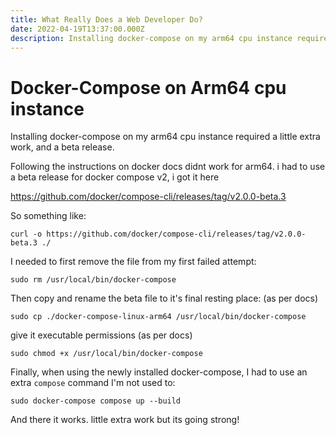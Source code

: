 ```yaml
---
title: What Really Does a Web Developer Do?
date: 2022-04-19T13:37:00.000Z
description: Installing docker-compose on my arm64 cpu instance required a little extra work, and a beta release.
---
```

# Docker-Compose on Arm64 cpu instance

Installing docker-compose on my arm64 cpu instance required a little extra work, and a beta release.

Following the instructions on docker docs didnt work for arm64. i had to use a beta release for docker compose v2, i got it here

https://github.com/docker/compose-cli/releases/tag/v2.0.0-beta.3

So something like:

`curl -o https://github.com/docker/compose-cli/releases/tag/v2.0.0-beta.3 ./`

I needed to first remove the file from my first failed attempt:

`sudo rm /usr/local/bin/docker-compose`

Then copy and rename the beta file to it's final resting place: (as per docs)

`sudo cp ./docker-compose-linux-arm64 /usr/local/bin/docker-compose`

give it executable permissions (as per docs)

`sudo chmod +x /usr/local/bin/docker-compose`

Finally, when using the newly installed docker-compose, I had to use an extra `compose` command I'm not used to:

`sudo docker-compose compose up --build`

And there it works.  little extra work but its going strong!
